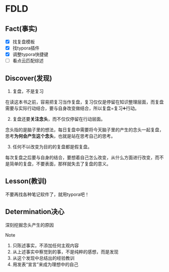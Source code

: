# FDLD

## Fact(事实)

- [x] 找复盘模板
- [x] 找typora插件
- [x] 调整typora快捷键
- [ ] 看点云匹配综述

## Discover(发现)

1. 复盘，不是复习

​	在读这本书之前，容易把复习当作复盘，复习仅仅是停留在知识整理层面，而复盘需要与实际行动结合，要与自身改变做结合，所以复盘=复习➕行动。

2.  复盘还要**关注念头**，而不仅仅停留在行动层面。

​	念头指的是脑子里的想法，每日复盘中需要将今天脑子里的产生的念头一起复盘，思考**为何会产生这个念头**，也就是站在思考自己的思考。

3.  任何不以改变为目的的复盘都是假复盘。

​	每次复盘之后要与自身的结合，要想着自己怎么改变，从什么方面进行改变，而不是简单的复盘，不要表面，那样就失去了复盘的意义。

## Lesson(教训)

不要再找各种笔记软件了，就用typora吧！



## Determination决心

深刻挖掘念头产生的原因



> [!NOTE]
>
> 1. 只陈述事实，不添加任何主观内容
> 2. 从上述事实中察觉到的事，不是纯粹的感想，而是发现
> 3. 从这个发现中总结出的经验教训
> 4. 用发表“宣言”来成为理想中的自己

